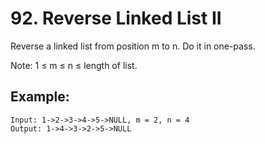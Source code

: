 # 92. Reverse Linked List II

Reverse a linked list from position m to n. Do it in one-pass.

Note: 1 ≤ m ≤ n ≤ length of list.

## Example:

```
Input: 1->2->3->4->5->NULL, m = 2, n = 4
Output: 1->4->3->2->5->NULL
```
